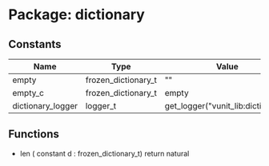 # Package: dictionary
## Constants
| Name              | Type                | Value                               | Description |
| ----------------- | ------------------- | ----------------------------------- | ----------- |
| empty             | frozen_dictionary_t |  ""                                 |             |
| empty_c           | frozen_dictionary_t |  empty                              |             |
| dictionary_logger | logger_t            |  get_logger("vunit_lib:dictionary") |             |
## Functions
- len <font id="function_arguments">(    constant d : frozen_dictionary_t)</font> <font id="function_return">return natural</font>
